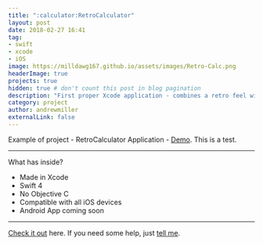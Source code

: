 ```yaml
---
title: ":calculator:RetroCalculator"
layout: post
date: 2018-02-27 16:41
tag:
- swift
- xcode
- iOS
image: https://milldawg167.github.io/assets/images/Retro-Calc.png
headerImage: true
projects: true
hidden: true # don't count this post in blog pagination
description: "First proper Xcode application - combines a retro feel with simple logic and accessibility."
category: project
author: andrewmiller
externalLink: false
---
```


Example of project - RetroCalculator Application - [Demo](http://www.github.com/milldawg167/RetroCalculator/). This is a test.

---

What has inside?

- Made in Xcode
- Swift 4
- No Objective C
- Compatible with all iOS devices
- Android App coming soon

---

[Check it out](http://www.github.com/milldawg167/RetroCalculator/) here.
If you need some help, just [tell me](http://github.com/milldawg16/).
